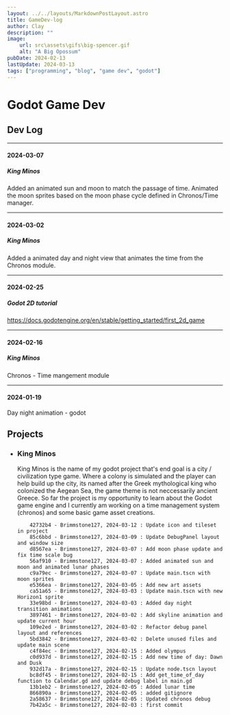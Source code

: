```yaml
---
layout: ../../layouts/MarkdownPostLayout.astro
title: GameDev-log
author: Clay
description: ""
image:
    url: src\assets\gifs\big-spencer.gif
    alt: "A Big Opossum"
pubDate: 2024-02-13
lastUpdate: 2024-03-13
tags: ["programming", "blog", "game dev", "godot"]
---
```

<!-- cd ./gamedev/king_minos -->
<!-- git log --pretty=format:"%h - %an, %ad : %s" --date=short > "C:\Users\clayb\Dev\astro-blog\src\pages\posts\gamedev-gitlog.txt"-->

# Godot Game Dev


## Dev Log
---

#### 2024-03-07
##### King Minos
Added an animated sun and moon to match the passage of time. Animated the moon sprites based on the moon phase cycle defined in Chronos/Time manager. 

---

#### 2024-03-02
##### King Minos
Added a animated day and night view that animates the time from the Chronos module.

---

#### 2024-02-25
##### Godot 2D tutorial
https://docs.godotengine.org/en/stable/getting_started/first_2d_game

---

#### 2024-02-16
##### King Minos
Chronos - Time mangement module

---

#### 2024-01-19
Day night animation - godot

## Projects
- ### King Minos
    King Minos is the name of my godot project that's end goal is a city / civilization type game. Where a colony is simulated and the player can help build up the city, its named after the Greek mythological king who colonized the Aegean Sea, the game theme is not neccessarily ancient Greece. So far the project is my opportunity to learn about the Godot game engine and I currently am working on a time management system (chronos) and some basic game asset creations. 

    ```plaintext
        42732b4 - Brimmstone127, 2024-03-12 : Update icon and tileset in project
        85c6bbd - Brimmstone127, 2024-03-09 : Update DebugPanel layout and window size
        d8567ea - Brimmstone127, 2024-03-07 : Add moon phase update and fix time scale bug
        56af910 - Brimmstone127, 2024-03-07 : Added animated sun and moon and animated lunar phases
        c9a79ec - Brimmstone127, 2024-03-07 : Update main.tscn with moon sprites
        e5366ea - Brimmstone127, 2024-03-05 : Add new art assets
        ca51a65 - Brimmstone127, 2024-03-03 : Update main.tscn with new Horizon1 sprite
        33e98bd - Brimmstone127, 2024-03-03 : Added day night transition animations
        3897461 - Brimmstone127, 2024-03-02 : Add skyline animation and update current hour
        109e2ed - Brimmstone127, 2024-03-02 : Refactor debug panel layout and references
        5bd3842 - Brimmstone127, 2024-03-02 : Delete unused files and update main scene
        c4f84ec - Brimmstone127, 2024-02-15 : Added olympus
        c0d937d - Brimmstone127, 2024-02-15 : Add new time of day: Dawn and Dusk
        932d17a - Brimmstone127, 2024-02-15 : Update node.tscn layout
        bc8df45 - Brimmstone127, 2024-02-15 : Add get_time_of_day function to Calendar.gd and update debug label in main.gd
        13b1eb2 - Brimmstone127, 2024-02-05 : Added lunar time
        866890a - Brimmstone127, 2024-02-05 : added gitignore
        2a58637 - Brimmstone127, 2024-02-05 : Updated chronos debug
        7b42a5c - Brimmstone127, 2024-02-03 : first commit
    ```